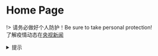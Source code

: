 # Home Page

!> 请务必做好个人防护！Be sure to take personal protection!<br/>
了解疫情动态在[央视新闻](https://space.bilibili.com/456664753/dynamic)

<details>
<summary>提示</summary>
这是English的未来版本，原MDUI版会在搬运完全完成后停止使用。
</details>